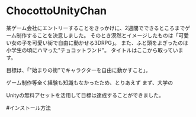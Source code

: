 # ChocottoUnityChan

某ゲーム会社にエントリーすることをきっかけに、2週間でできるところまでゲーム制作することを決意しました。
そのとき漠然とイメージしたものは「可愛い女の子を可愛い街で自由に動かせる3DRPG」。
また、ふと頭をよぎったのは小学生の頃にハマった"チョコットランド"。
タイトルはここから取っています。

目標は、「"始まりの街"でキャラクターを自由に動かすこと」。

ゲーム制作等全く経験も知識もなかったため、とりあえず
まず、大学の

Unityの無料アセットを活用して目標は達成することができました。


#インストール方法
